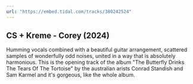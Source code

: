 ```yaml
---
url: "https://embed.tidal.com/tracks/380242524"
---
```


## CS + Kreme - Corey (2024)

Humming vocals combined with a beautiful guitar arrangement, scattered samples
of wonderfully odd noises, united in a way that is absolutely harmonious. This
is the opening track of the album "The Butterfly Drinks The Tears Of The
Tortoise" by the australian arists Conrad Standish and Sam Karmel and it's
gorgeous, like the whole album.
